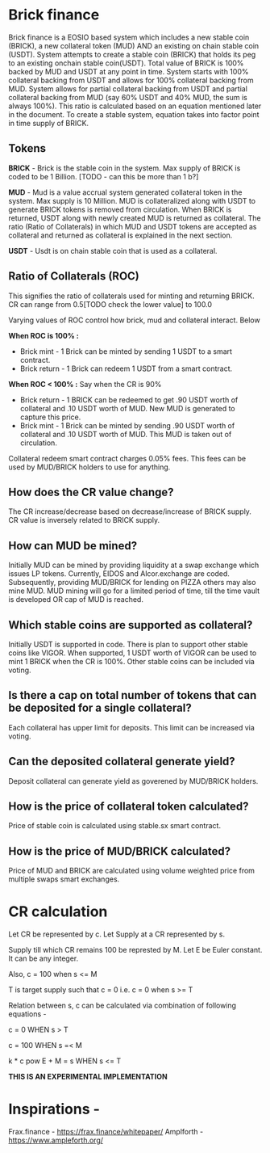 # Brick finance

Brick finance is a EOSIO based system which includes a new stable coin (BRICK), a new collateral token (MUD) AND an existing on chain stable coin (USDT). System attempts to create a stable coin (BRICK) that holds its peg to an existing onchain stable coin(USDT). Total value of BRICK is 100% backed by MUD and USDT at any point in time. System starts with 100% collateral backing from USDT and allows for 100% collateral backing from MUD. System allows for partial collateral backing from USDT and partial collateral backing from MUD (say 60% USDT and 40% MUD, the sum is always 100%). This ratio is calculated based on an equation mentioned later in the document. To create a stable system, equation takes into factor point in time supply of BRICK. 


## Tokens 

**BRICK** - Brick is the stable coin in the system. Max supply of BRICK is coded to be 1 Billion. [TODO - can this be more than 1 b?] 

**MUD** - Mud is a value accrual system generated collateral token in the system. Max supply is 10 Million. MUD is collateralized along with USDT to generate BRICK tokens is removed from circulation. When BRICK is returned, USDT along with newly created MUD is returned as collateral. The ratio (Ratio of Collaterals) in which MUD and USDT tokens are accepted as collateral and returned as collateral is explained in the next section. 

**USDT** - Usdt is on chain stable coin that is used as a collateral.
## Ratio of Collaterals (ROC)

This signifies the ratio of collaterals used for minting and returning BRICK. CR can range from 0.5[TODO check the lower value] to 100.0  

Varying values of ROC control how brick, mud and collateral interact. Below

**When ROC is 100% :**
- Brick mint - 1 Brick can be minted by sending 1 USDT to a smart contract.
- Brick return  - 1 Brick can redeem 1 USDT from a smart contract.

**When ROC < 100% :**
Say when the CR is 90%
- Brick return - 1 BRICK can be redeemed to get .90 USDT worth of collateral and .10 USDT worth of MUD. New MUD is generated to capture this price.
- Brick mint - 1 Brick can be minted by sending .90 USDT worth of collateral and .10 USDT worth of MUD. This MUD is taken out of circulation.

Collateral redeem smart contract charges 0.05% fees. This fees can be used by MUD/BRICK holders to use for anything.

## How does the CR value change?

The CR increase/decrease based on decrease/increase of BRICK supply. CR value is inversely related to BRICK supply.

## How can MUD be mined?

Initially MUD can be mined by providing liquidity at a swap exchange which issues LP tokens. Currently, EIDOS and Alcor.exchange are coded.
Subsequently, providing MUD/BRICK for lending on PIZZA others may also mine MUD. MUD mining will go for a limited period of time, till the time vault is developed OR cap of MUD is reached.

## Which stable coins are supported as collateral?

Initially USDT is supported in code. There is plan to support other stable coins like VIGOR. When supported, 1 USDT worth of VIGOR can be used to mint 1 BRICK when the CR is 100%. 
Other stable coins can be included via voting.

## Is there a cap on total number of tokens that can be deposited for a single collateral?

Each collateral has upper limit for deposits. This limit can be increased via voting.

## Can the deposited collateral generate yield?

Deposit collateral can generate yield as goverened by MUD/BRICK holders.

## How is the price of collateral token calculated?

Price of stable coin is calculated using stable.sx smart contract.

## How is the price of MUD/BRICK calculated?

Price of MUD and BRICK are calculated using volume weighted price from multiple swaps smart exchanges. 

# CR calculation

Let CR be represented by c.
Let Supply at a CR represented by s.

Supply till which CR remains 100 be represted by M.
Let E be Euler constant. It can be any integer. 

Also, c = 100 when s <= M

T is target supply such that c = 0
i.e. c = 0 when s >= T

Relation between s, c can be calculated via combination of following equations -

c = 0                   WHEN s > T

c = 100                 WHEN s =< M

k * c pow E + M = s     WHEN s <= T 


**THIS IS AN EXPERIMENTAL IMPLEMENTATION**

# Inspirations -
Frax.finance - https://frax.finance/whitepaper/
Amplforth - https://www.ampleforth.org/

